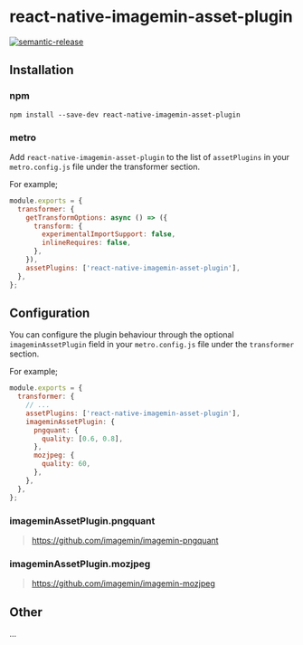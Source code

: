 # react-native-imagemin-asset-plugin

[![semantic-release](https://img.shields.io/badge/%20%20%F0%9F%93%A6%F0%9F%9A%80-semantic--release-e10079.svg)](https://github.com/semantic-release/semantic-release)


## Installation

### npm

```
npm install --save-dev react-native-imagemin-asset-plugin
```

### metro

Add `react-native-imagemin-asset-plugin` to the list of `assetPlugins` in your `metro.config.js` file under the transformer section.

For example;

```js
module.exports = {
  transformer: {
    getTransformOptions: async () => ({
      transform: {
        experimentalImportSupport: false,
        inlineRequires: false,
      },
    }),
    assetPlugins: ['react-native-imagemin-asset-plugin'],
  },
};
```

## Configuration

You can configure the plugin behaviour through the optional `imageminAssetPlugin` field in your `metro.config.js` file under the `transformer` section.

For example;

```js
module.exports = {
  transformer: {
    // ...
    assetPlugins: ['react-native-imagemin-asset-plugin'],
    imageminAssetPlugin: {
      pngquant: {
        quality: [0.6, 0.8],
      },
      mozjpeg: {
        quality: 60,
      },
    },
  },
};
```

### imageminAssetPlugin.pngquant

> https://github.com/imagemin/imagemin-pngquant

### imageminAssetPlugin.mozjpeg
> https://github.com/imagemin/imagemin-mozjpeg


## Other 

...
